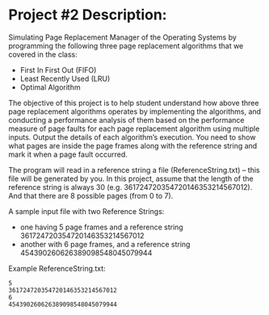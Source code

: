 # Project #2 Description:

Simulating Page Replacement Manager of the Operating Systems by programming the following three page replacement algorithms that we covered in the class:

- First In First Out (FIFO)
- Least Recently Used (LRU)
- Optimal Algorithm

The objective of this project is to help student understand how above three page replacement algorithms operates by implementing the algorithms, and conducting a performance analysis of them based on the performance measure of page faults for each page replacement algorithm using multiple inputs. Output the details of each algorithm’s execution.  You need to show what pages are inside the page frames along with the reference string and mark it when a page fault occurred.

The program will read in a reference string a file (ReferenceString.txt) – this file will be generated by you. In this project, assume that the length of the reference string is always 30 (e.g. 361724720354720146353214567012). And that there are 8 possible pages (from 0 to 7).

A sample input file with two Reference Strings:
- one having 5 page frames and a reference string 361724720354720146353214567012
- another with 6 page frames, and a reference string 454390260626389098548045079944

Example ReferenceString.txt:
```
5
361724720354720146353214567012
6
454390260626389098548045079944
```

